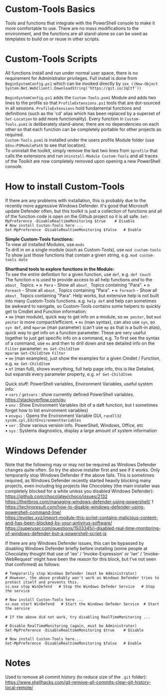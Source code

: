# Custom-Tools Basics  
Tools and functions that integrate with the PowerShell console to make it more comfortable to use. There are no mass modifications to the environment, and the functions are all stand-alone so can be used as templates to build on or reuse in other scripts.  


# Custom-Tools Scripts  
All functions install and run under normal user space, there is no requirement for Administrator privileges. Full install is done from `BeginSystemConfig.ps1` which can be invoked directly by `iex ((New-Object System.Net.WebClient).DownloadString('https://git.io/JqCtf'))`  

`BeginSystemConfig.ps1` adds the `Custom-Tools.psm1` Module and adds two lines to the profile so that `ProfileExtensions.ps1` tools that are dot-sourced in all sessions. `ProfileExtensions` hold fundamental functions and definitions (such as the 'cd' alias which has been replaced by a superset of `Set-Location` to add more functionality). Every function in `Custom-Tools.psm1` is deliberately stand-alone; there are no dependencies on each other so that each function can be completely portable for other projects as required.  
`Custom-Tools.psm1` is installed under the users profile Module folder (use `$Env:PSModulePath` to see that location).  
To uninstall the toolkit, simply remove the last two lines from `$profile` that calls the extensions and run `Uninstall-Module Custom-Tools` and all traces of the Toolkit are now completely removed upon opening a new PowerShell console.  


# How to install Custom-Tools  

If there are any problems with installation, this is probably due to the recently more aggressive Windows Defender. It's good that Microsoft update Defender often, but this toolkit is just a collection of functions and all of the function code is open on the Github project so it is all safe.
`Set-MpPreference -DisableRealtimeMonitoring $true    # Disable`  
`# Now install Custon-Tools here ...`  
`Set-MpPreference -DisableRealtimeMonitoring $false   # Enable`  


**Simple Custom-Tools functions:**  
To view all installed Modules, use `mods`  
To drill in on a single module (such as Custom-Tools), use `mod custom-tools`  
To show just those functions that contain a given string, e.g. `mod custom-tools date`  

**Shorthand tools to explore functions in the Module:**  
To see the entire definition for a given function, use `def`, e.g. `def touch`  
The function `m` is used to provide access to all help functions *and* to the `about_` Topics.
• `m Para` - Show all `about_` Topics containing "Para".
• `m Foreach` - Show all `about_` Topics containing "Para".
• `m Foreach` - Show all `about_` Topics containing "Para".
Help works, but extensive help is not built into many Custom-Tools functions. e.g. `help def` and help can sometimes be awkward to navigate, so Custom-Tools contains some helpers to quickly get to Cmdlet and Function information:  
• `mm` (man module), quick way to get info on a module, so `mm pester`, but `mod pester` is more compact/efficient.
• `ms` (man syntax), can also use `syn`, so `syn def`, and `mparam` (man parameter) (can't use `mp` as that is a built-in alias), quick way to get info on a function parameter. These are very useful together to just get specific info on a command, e.g. To first see the syntax of a command, use `ms` and then to drill down and see detailed info on the `Filter` parameter:
`ms Get-ChildItem`  
`mparam Get-ChildItem Filter`  
• `me` (man examples), just show the examples for a given Cmdlet / Function, e.g. `me Get-ChildItem`  
• `mf` (man full), shows everything, full help page info, this is like Detailed, but expands every parameter property, e.g. `mf Get-ChildItem`  

Quick stuff: PowerShell variables, Environment Variables, useful system info:  
• `vars` / `getvars` : show currently defined PowerShell variables. https://stackoverflow.com/qu  
• `env` : Show Environment Variables (bit of a daft function, but I sometimes forget how to list environment variables)  
• `envgui` : Opens the Environment Variable GUI, `rundll32 sysdm.cpl,EditEnvironmentVariables`  
• `ver` : Show various version info. PowerShell, Windows, Office, etc  
• `sys` : Systems diagnostics, display a large amount of system information  

# Windows Defender  
Note that the following may or may not be required as Windows Defender changes quite often. So try the above installer first and see if it works. Only temporarily stop Windows Defender if the above fails. This is sometimes required, as Windows Defender recently started heavily blocking many projects, even including big projects like Chocolatey (the main installer was completely blocked for a while unless you disabled Windows Defender):  
https://github.com/chocolatey/choco/issues/2132  
https://theitbros.com/managing-windows-defender-using-powershell/  1
https://technoresult.com/how-to-disable-windows-defender-using-powershell-command-line/  
https://evotec.xyz/import-module-this-script-contains-malicious-content-and-has-been-blocked-by-your-antivirus-software/  
https://superuser.com/questions/1503345/i-disabled-real-time-monitoring-of-windows-defender-but-a-powershell-script-is  

If there are any Windows Defender issues, this can be bypassed by disabling Windows Defender briefly before installing (some people at Chocolatey thought that use of 'iex' / 'Invoke-Expression' or 'iwr' / 'Invoke-WebRequest' might have been the reason for this block, but I've not seen that confirmed) as follows:  
```
# Temporarily stop Windows Defender (must be Administrator)  
# However, the above probably won't work as Windows Defender tries to protect itself and prevents this.  
sc.exe stop WinDefend   # Stop the Windows Defeder Service   # Stop the service  

# Now install Custon-Tools here ...  
sc.exe start WinDefend   # Start the Windows Defeder Service  # Start the service  
  
# If the above did not work, try disabling RealTimeMonitoring ...
  
# Disable RealTimeMonitoring (again, must be Administrator)  
Set-MpPreference -DisableRealtimeMonitoring $true    # Disable  
  
# Now install Custon-Tools here...  
Set-MpPreference -DisableRealtimeMonitoring $false   # Enable  
```

# Notes

Used to remove all commit history (to reduce size of the `.git` folder): https://www.shellhacks.com/git-remove-all-commits-clear-git-history-local-remote/